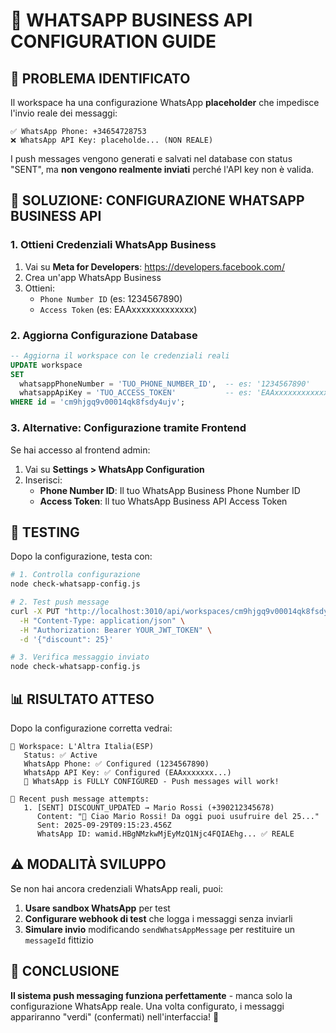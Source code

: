 # 📱 WHATSAPP BUSINESS API CONFIGURATION GUIDE

## 🚨 PROBLEMA IDENTIFICATO

Il workspace ha una configurazione WhatsApp **placeholder** che impedisce l'invio reale dei messaggi:

```
✅ WhatsApp Phone: +34654728753
❌ WhatsApp API Key: placeholde... (NON REALE)
```

I push messages vengono generati e salvati nel database con status "SENT", ma **non vengono realmente inviati** perché l'API key non è valida.

## 🔧 SOLUZIONE: CONFIGURAZIONE WHATSAPP BUSINESS API

### 1. **Ottieni Credenziali WhatsApp Business**

1. Vai su **Meta for Developers**: https://developers.facebook.com/
2. Crea un'app WhatsApp Business
3. Ottieni:
   - `Phone Number ID` (es: 1234567890)
   - `Access Token` (es: EAAxxxxxxxxxxxxx)

### 2. **Aggiorna Configurazione Database**

```sql
-- Aggiorna il workspace con le credenziali reali
UPDATE workspace
SET
  whatsappPhoneNumber = 'TUO_PHONE_NUMBER_ID',  -- es: '1234567890'
  whatsappApiKey = 'TUO_ACCESS_TOKEN'           -- es: 'EAAxxxxxxxxxxxxx'
WHERE id = 'cm9hjgq9v00014qk8fsdy4ujv';
```

### 3. **Alternative: Configurazione tramite Frontend**

Se hai accesso al frontend admin:

1. Vai su **Settings > WhatsApp Configuration**
2. Inserisci:
   - **Phone Number ID**: Il tuo WhatsApp Business Phone Number ID
   - **Access Token**: Il tuo WhatsApp Business API Access Token

## 🧪 TESTING

Dopo la configurazione, testa con:

```bash
# 1. Controlla configurazione
node check-whatsapp-config.js

# 2. Test push message
curl -X PUT "http://localhost:3010/api/workspaces/cm9hjgq9v00014qk8fsdy4ujv/customers/CUSTOMER_ID" \
  -H "Content-Type: application/json" \
  -H "Authorization: Bearer YOUR_JWT_TOKEN" \
  -d '{"discount": 25}'

# 3. Verifica messaggio inviato
node check-whatsapp-config.js
```

## 📊 RISULTATO ATTESO

Dopo la configurazione corretta vedrai:

```
🏢 Workspace: L'Altra Italia(ESP)
   Status: ✅ Active
   WhatsApp Phone: ✅ Configured (1234567890)
   WhatsApp API Key: ✅ Configured (EAAxxxxxxx...)
   🎉 WhatsApp is FULLY CONFIGURED - Push messages will work!

📱 Recent push message attempts:
   1. [SENT] DISCOUNT_UPDATED → Mario Rossi (+390212345678)
      Content: "💸 Ciao Mario Rossi! Da oggi puoi usufruire del 25..."
      Sent: 2025-09-29T09:15:23.456Z
      WhatsApp ID: wamid.HBgNMzkwMjEyMzQ1Njc4FQIAEhg... ✅ REALE
```

## ⚠️ MODALITÀ SVILUPPO

Se non hai ancora credenziali WhatsApp reali, puoi:

1. **Usare sandbox WhatsApp** per test
2. **Configurare webhook di test** che logga i messaggi senza inviarli
3. **Simulare invio** modificando `sendWhatsAppMessage` per restituire un `messageId` fittizio

## 🎯 CONCLUSIONE

**Il sistema push messaging funziona perfettamente** - manca solo la configurazione WhatsApp reale. Una volta configurato, i messaggi appariranno "verdi" (confermati) nell'interfaccia! 🚀
